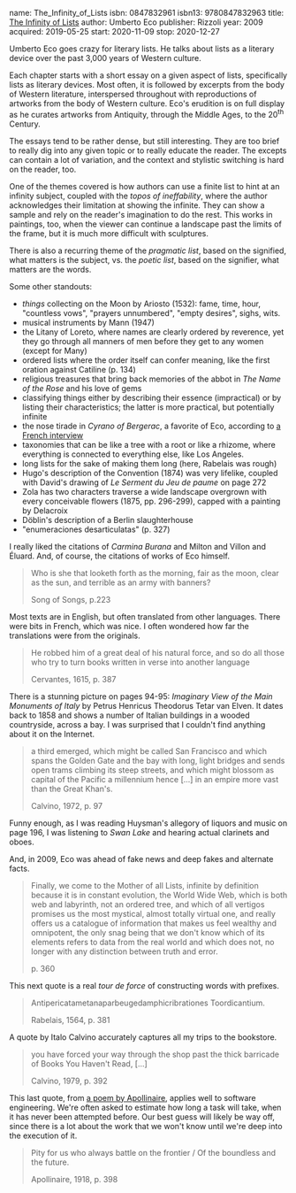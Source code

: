 name: The_Infinity_of_Lists
isbn: 0847832961
isbn13: 9780847832963
title: [The Infinity of Lists](https://www.amazon.com/dp/0847832961)
author: Umberto Eco
publisher: Rizzoli
year: 2009
acquired: 2019-05-25
start: 2020-11-09
stop: 2020-12-27

Umberto Eco goes crazy for literary lists.  He talks about lists as a literary
device over the past 3,000 years of Western culture.

Each chapter starts with a short essay on a given aspect of lists, specifically
lists as literary devices.  Most often, it is followed by excerpts from the
body of Western literature, interspersed throughout with reproductions of
artworks from the body of Western culture.  Eco's erudition is on full display
as he curates artworks from Antiquity, through the Middle Ages, to the
20<sup>th</sup> Century.

The essays tend to be rather dense, but still interesting.  They are too brief
to really dig into any given topic or to really educate the reader.  The excepts
can contain a lot of variation, and the context and stylistic switching is hard
on the reader, too.

One of the themes covered is how authors can use a finite list to hint at an
infinity subject, coupled with the _topos of ineffability_, where the author
acknowledges their limitation at showing the infinite.  They can show a sample
and rely on the reader's imagination to do the rest.  This works in paintings,
too, when the viewer can continue a landscape past the limits of the frame, but
it is much more difficult with sculptures.

There is also a recurring theme of the _pragmatic list_, based on the signified,
what matters is the subject, vs. the _poetic list_, based on the signifier, what
matters are the words.

Some other standouts:

- _things_ collecting on the Moon by Ariosto (1532): fame, time, hour,
  "countless vows", "prayers unnumbered", "empty desires", sighs, wits.
- musical instruments by Mann (1947)
- the Litany of Loreto, where names are clearly ordered by reverence, yet they
  go through all manners of men before they get to any women (except for Many)
- ordered lists where the order itself can confer meaning, like the first
  oration against Catiline (p. 134)
- religious treasures that bring back memories of the abbot in _The Name of the
  Rose_ and his love of gems
- classifying things either by describing their essence (impractical) or by
  listing their characteristics; the latter is more practical, but potentially
  infinite
- the nose tirade in _Cyrano of Bergerac_, a favorite of Eco, according to
  [a French interview](https://youtu.be/XWgqbUnXsqA?t=523)
- taxonomies that can be like a tree with a root or like a rhizome, where
  everything is connected to everything else, like Los Angeles.
- long lists for the sake of making them long (here, Rabelais was rough)
- Hugo's description of the Convention (1874) was very lifelike, coupled with
  David's drawing of _Le Serment du Jeu de paume_ on page 272
- Zola has two characters traverse a wide landscape overgrown with every
  conceivable flowers (1875, pp. 296-299), capped with a painting by Delacroix
- Döblin's description of a Berlin slaughterhouse
- "enumeraciones desarticulatas" (p. 327)

I really liked the citations of _Carmina Burana_ and Milton and Villon and
Éluard.  And, of course, the citations of works of Eco himself.

> Who is she that looketh forth as the morning, fair as the moon, clear as the
> sun, and terrible as an army with banners?
> <footer>Song of Songs, p.223</footer>

Most texts are in English, but often translated from other languages.  There
were bits in French, which was nice.  I often wondered how far the translations
were from the originals.

> He robbed him of a great deal of his natural force, and so do all those who
> try to turn books written in verse into another language
> <footer>Cervantes, 1615, p. 387</footer>

There is a stunning picture on pages 94-95: _Imaginary View of the Main
Monuments of Italy_ by Petrus Henricus Theodorus Tetar van Elven.  It dates back
to 1858 and shows a number of Italian buildings in a wooded countryside, across
a bay.  I was surprised that I couldn't find anything about it on the Internet.

> a third emerged, which might be called San Francisco and which spans the
> Golden Gate and the bay with long, light bridges and sends open trams climbing
> its steep streets, and which might blossom as capital of the Pacific a
> millennium hence \[...] in an empire more vast than the Great Khan's.
> <footer>Calvino, 1972, p. 97</footer>

Funny enough, as I was reading Huysman's allegory of liquors and music on page
196, I was listening to _Swan Lake_ and hearing actual clarinets and oboes.

And, in 2009, Eco was ahead of fake news and deep fakes and alternate facts.

> Finally, we come to the Mother of all Lists, infinite by definition because it
> is in constant evolution, the World Wide Web, which is both web and labyrinth,
> not an ordered tree, and which of all vertigos promises us the most mystical,
> almost totally virtual one, and really offers us a catalogue of information
> that makes us feel wealthy and omnipotent, the only snag being that we don't
> know which of its elements refers to data from the real world and which does
> not, no longer with any distinction between truth and error.
> <footer>p. 360</footer>

This next quote is a real _tour de force_ of constructing words with prefixes.

> Antipericatametanaparbeugedamphicribrationes Toordicantium.
> <footer>Rabelais, 1564, p. 381</footer>

A quote by Italo Calvino accurately captures all my trips to the bookstore.

> you have forced your way through the shop past the thick barricade of Books
> You Haven't Read, \[...]
> <footer>Calvino, 1979, p. 392</footer>

This last quote, from
[a poem by Apollinaire](https://allpoetry.com/La-Jolie-Rousse#tr_8508473),
applies well to software engineering.  We're often asked to estimate how long a
task will take, when it has never been attempted before.  Our best guess will
likely be way off, since there is a lot about the work that we won't know until
we're deep into the execution of it.

> Pity for us who always battle on the frontier / Of the boundless and the
> future.
> <footer>Apollinaire, 1918, p. 398</footer>
